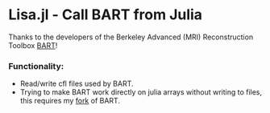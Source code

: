 # Lisa.jl - Call BART from Julia

Thanks to the developers of the Berkeley Advanced (MRI) Reconstruction Toolbox [BART](https://github.com/mrirecon/bart)!

### Functionality:

- Read/write cfl files used by BART.
- Trying to make BART work directly on julia arrays without writing to files, this requires my [fork](https://github.com/felixhorger/bart) of BART.



